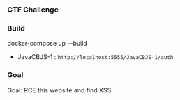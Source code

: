 ### CTF Challenge
### Build
docker-compose up --build

- JavaCBJS-1 : `http://localhost:5555/JavaCBJS-1/auth`
### Goal

Goal: RCE this website and find XSS.